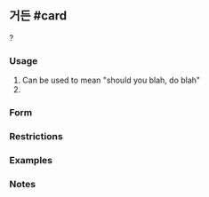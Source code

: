 ## 거든 #card
?
### Usage
1. Can be used to mean "should you blah, do blah"
2. 

### Form
### Restrictions
### Examples
### Notes
